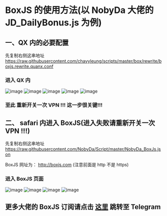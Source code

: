 # BoxJS 的使用方法(以 NobyDa 大佬的 JD_DailyBonus.js 为例)

## 一、QX 内的必要配置

先复制右侧这串地址 https://raw.githubusercontent.com/chavyleung/scripts/master/box/rewrite/boxjs.rewrite.quanx.conf

### 进入 QX 内

![image](https://raw.githubusercontent.com/chiupam/tutorial-image/master/QuantumultX/dianji.png)
![image](https://raw.githubusercontent.com/chiupam/tutorial-image/master/QuantumultX/rewrite_remote.png)
![image](https://raw.githubusercontent.com/chiupam/tutorial-image/master/QuantumultX/rewrite_remote_v.png)
![image](https://raw.githubusercontent.com/chiupam/tutorial-image/master/QuantumultX/changan.png)
![image](https://raw.githubusercontent.com/chiupam/tutorial-image/master/QuantumultX/up.png)

### 至此 重新开关一次 VPN !!! 这一步很关键!!!

## 二、 safari 内进入 BoxJS(进入失败请重新开关一次 VPN !!!)

先复制右侧这串地址 https://raw.githubusercontent.com/NobyDa/Script/master/NobyDa_BoxJs.json

BoxJS 网址为： http://boxjs.com (注意前面是 http 不是 https)

### 进入 BoxJS 页面

![image](https://raw.githubusercontent.com/chiupam/tutorial-image/master/QuantumultX/BoxJS_1.png)
![image](https://raw.githubusercontent.com/chiupam/tutorial-image/master/QuantumultX/BoxJS_2.png)
![image](https://raw.githubusercontent.com/chiupam/tutorial-image/master/QuantumultX/BoxJS_3.png)
![image](https://raw.githubusercontent.com/chiupam/tutorial-image/master/QuantumultX/BoxJS_4.png)

## 更多大佬的 BoxJS 订阅请点击 [这里](https://t.me/chavyscripts/66) 跳转至 Telegram
